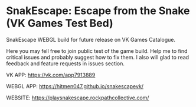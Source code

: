 # SnakEscape: Escape from the Snake (VK Games Test Bed)

SnakEscape WEBGL build for future release on VK Games Catalogue.

Here you may fell free to join public test of the game build. Help me to find critical issues and probably suggest how to fix them.
I also will glad to read feedback and feature requests in issues section.



VK APP: https://vk.com/app7913889

WEBGL APP: https://hitmen047.github.io/snakescapevk/

WEBSITE: https://playsnakescape.rockpathcollective.com/